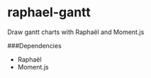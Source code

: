raphael-gantt
=============

Draw gantt charts with Raphaël and Moment.js

###Dependencies
* Raphaël
* Moment.js